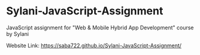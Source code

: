 # Sylani-JavaScript-Assignment
JavaScript assignment for "Web &amp; Mobile Hybrid App Development" course by Sylani

Website Link: https://saba722.github.io/Sylani-JavaScript-Assignment/
